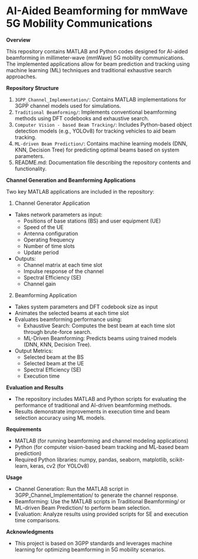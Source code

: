# AI-Aided Beamforming for mmWave 5G Mobility Communications

**Overview**

This repository contains MATLAB and Python codes designed for AI-aided beamforming in millimeter-wave (mmWave) 5G mobility communications. The implemented applications allow for beam prediction and tracking using machine learning (ML) techniques and traditional exhaustive search approaches.

**Repository Structure**

1. `3GPP_Channel_Implementation/`: Contains MATLAB implementations for 3GPP channel models used for simulations.
2. `Traditional Beamforming/`: Implements conventional beamforming methods using DFT codebooks and exhaustive search.
3. `Computer Vision - based Beam Tracking/`: Includes Python-based object detection models (e.g., YOLOv8) for tracking vehicles to aid beam tracking.
4. `ML-driven Beam Prediction/`: Contains machine learning models (DNN, KNN, Decision Tree) for predicting optimal beams based on system parameters.
5. README.md: Documentation file describing the repository contents and functionality.

**Channel Generation and Beamforming Applications**

Two key MATLAB applications are included in the repository:
1. Channel Generator Application
- Takes network parameters as input:
  - Positions of base stations (BS) and user equipment (UE)
  - Speed of the UE
  - Antenna configuration
  - Operating frequency
  - Number of time slots
  - Update period
- Outputs:
  - Channel matrix at each time slot
  - Impulse response of the channel
  - Spectral Efficiency (SE)
  - Channel gain

2. Beamforming Application
- Takes system parameters and DFT codebook size as input
- Animates the selected beams at each time slot
- Evaluates beamforming performance using:
    - Exhaustive Search: Computes the best beam at each time slot through brute-force search.
    - ML-Driven Beamforming: Predicts beams using trained models (DNN, KNN, Decision Tree).
- Output Metrics:
    - Selected beam at the BS
    - Selected beam at the UE
    - Spectral Efficiency (SE)
    - Execution time

**Evaluation and Results**
- The repository includes MATLAB and Python scripts for evaluating the performance of traditional and AI-driven beamforming methods.
- Results demonstrate improvements in execution time and beam selection accuracy using ML models.

**Requirements**
- MATLAB (for running beamforming and channel modeling applications)
- Python (for computer vision-based beam tracking and ML-based beam prediction)
- Required Python libraries: numpy, pandas, seaborn, matplotlib, scikit-learn, keras, cv2 (for YOLOv8)

**Usage**
- Channel Generation: Run the MATLAB script in 3GPP_Channel_Implementation/ to generate the channel response.
- Beamforming: Use the MATLAB scripts in Traditional Beamforming/ or ML-driven Beam Prediction/ to perform beam selection.
- Evaluation: Analyze results using provided scripts for SE and execution time comparisons.

**Acknowledgments**
- This project is based on 3GPP standards and leverages machine learning for optimizing beamforming in 5G mobility scenarios.
